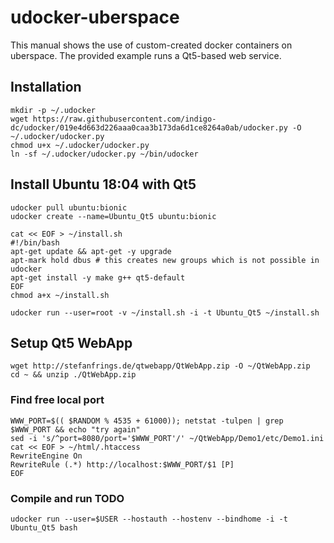 # udocker-uberspace
This manual shows the use of custom-created docker containers on uberspace.
The provided example runs a Qt5-based web service.

## Installation
```
mkdir -p ~/.udocker
wget https://raw.githubusercontent.com/indigo-dc/udocker/019e4d663d226aaa0caa3b173da6d1ce8264a0ab/udocker.py -O ~/.udocker/udocker.py
chmod u+x ~/.udocker/udocker.py
ln -sf ~/.udocker/udocker.py ~/bin/udocker
```

## Install Ubuntu 18:04 with Qt5
```
udocker pull ubuntu:bionic
udocker create --name=Ubuntu_Qt5 ubuntu:bionic

cat << EOF > ~/install.sh
#!/bin/bash
apt-get update && apt-get -y upgrade
apt-mark hold dbus # this creates new groups which is not possible in udocker
apt-get install -y make g++ qt5-default
EOF
chmod a+x ~/install.sh

udocker run --user=root -v ~/install.sh -i -t Ubuntu_Qt5 ~/install.sh
```

## Setup Qt5 WebApp
```
wget http://stefanfrings.de/qtwebapp/QtWebApp.zip -O ~/QtWebApp.zip
cd ~ && unzip ./QtWebApp.zip
```

### Find free local port
```
WWW_PORT=$(( $RANDOM % 4535 + 61000)); netstat -tulpen | grep $WWW_PORT && echo "try again"
sed -i 's/^port=8080/port='$WWW_PORT'/' ~/QtWebApp/Demo1/etc/Demo1.ini
cat << EOF > ~/html/.htaccess
RewriteEngine On
RewriteRule (.*) http://localhost:$WWW_PORT/$1 [P]
EOF
```

### Compile and run TODO
```
udocker run --user=$USER --hostauth --hostenv --bindhome -i -t Ubuntu_Qt5 bash
```
